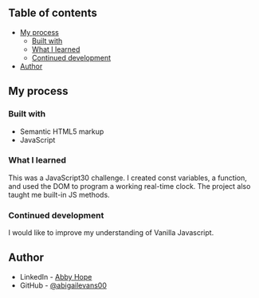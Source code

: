 

## Table of contents


- [My process](#my-process)
  - [Built with](#built-with)
  - [What I learned](#what-i-learned)
  - [Continued development](#continued-development)
- [Author](#author)




## My process

### Built with

- Semantic HTML5 markup
- JavaScript


### What I learned

This was a JavaScript30 challenge. I created const variables, a function, and used the DOM to program a working real-time clock.
The project also taught me built-in JS methods.


### Continued development

I would like to improve my understanding of Vanilla Javascript.



## Author

- LinkedIn - [Abby Hope](https://www.linkedin.com/in/abigailhevans/)
- GitHub - [@abigailevans00](https://github.com/abigailevans00)

